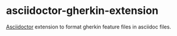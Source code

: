asciidoctor-gherkin-extension
=============================

[Asciidoctor](http://asciidoctor.org) extension to format gherkin feature files in asciidoc files.
